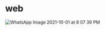 # web


![WhatsApp Image 2021-10-01 at 8 07 39 PM](https://user-images.githubusercontent.com/55646472/135640767-87db850e-bf4a-47c9-90f1-542b39c5719f.jpeg)

